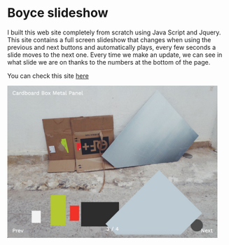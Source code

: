 # Boyce slideshow 

I built this web site completely from scratch using Java Script and Jquery. This site contains a full screen slideshow that changes when using the previous and next buttons and automatically plays, every few seconds a slide moves to the next one. Every time we make an update, we can see in what slide we are on thanks to the numbers at the bottom of the page.
 

You can check this site [here](https://boyce-slideshow-438.superhi.com) 


<img src="images/slideshow.png" width="480">
